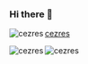 ### Hi there 👋

<!--
**cezres/cezres** is a ✨ _special_ ✨ repository because its `README.md` (this file) appears on your GitHub profile.

Here are some ideas to get you started:

- 🔭 I’m currently working on ...
- 🌱 I’m currently learning ...
- 👯 I’m looking to collaborate on ...
- 🤔 I’m looking for help with ...
- 💬 Ask me about ...
- 📫 How to reach me: ...
- 😄 Pronouns: ...
- ⚡ Fun fact: ...
-->


<a href="https://github.com/anuraghazra/github-readme-stats">
  <img align="left" src="https://github-readme-stats.vercel.app/api?username=cezres&show_icons=true&locale=en" alt="cezres" />
</a>


[cezres](https://github-readme-stats.vercel.app/api/top-langs?username=cezres&show_icons=true&locale=en&hide=c,lua,ruby,c++)

<a href="https://github.com/anuraghazra/github-readme-stats">
  <img align="left" src="https://github-readme-stats.vercel.app/api/top-langs?username=cezres&show_icons=true&locale=en&hide=c,lua,ruby,c++" alt="cezres" />
</a>

<a href="https://github.com/anuraghazra/convoychat">
  <img align="left" src="https://github-readme-streak-stats.herokuapp.com/?user=cezres&" alt="cezres" />
</a>





